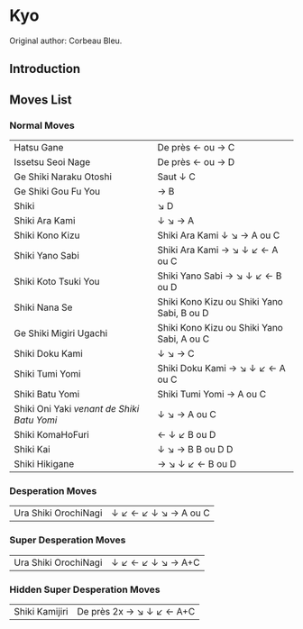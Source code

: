 # Kyo

Original author: Corbeau Bleu.

## Introduction

## Moves List

### Normal Moves

|                                            |                                            |
|--------------------------------------------|--------------------------------------------|
| Hatsu Gane                                 | De près ← ou → C                           |
| Issetsu Seoi Nage                          | De près ← ou → D                           |
| Ge Shiki Naraku Otoshi                     | Saut ↓ C                                   |
| Ge Shiki Gou Fu You                        | → B                                        |
| Shiki                                      | ↘ D                                        |
| Shiki Ara Kami                             | ↓ ↘ → A                                    |
| Shiki Kono Kizu                            | Shiki Ara Kami ↓ ↘ → A ou C                |
| Shiki Yano Sabi                            | Shiki Ara Kami → ↘ ↓ ↙ ← A ou C            |
| Shiki Koto Tsuki You                       | Shiki Yano Sabi → ↘ ↓ ↙ ← B ou D           |
| Shiki Nana Se                              | Shiki Kono Kizu ou Shiki Yano Sabi, B ou D |
| Ge Shiki Migiri Ugachi                     | Shiki Kono Kizu ou Shiki Yano Sabi, A ou C |
| Shiki Doku Kami                            | ↓ ↘ → C                                    |
| Shiki Tumi Yomi                            | Shiki Doku Kami → ↘ ↓ ↙ ← A ou C           |
| Shiki Batu Yomi                            | Shiki Tumi Yomi → A ou C                   |
| Shiki Oni Yaki *venant de Shiki Batu Yomi* | ↓ ↘ → A ou C                               |
| Shiki KomaHoFuri                           | ← ↓ ↙ B ou D                               |
| Shiki Kai                                  | ↓ ↘ → B B ou D D                           |
| Shiki Hikigane                             | → ↘ ↓ ↙ ← B ou D                           |

### Desperation Moves

|                      |                      |
|----------------------|----------------------|
| Ura Shiki OrochiNagi | ↓ ↙ ← ↙ ↓ ↘ → A ou C |

### Super Desperation Moves

|                      |                   |
|----------------------|-------------------|
| Ura Shiki OrochiNagi | ↓ ↙ ← ↙ ↓ ↘ → A+C |

### Hidden Super Desperation Moves

|                |                          |
|----------------|--------------------------|
| Shiki Kamijiri | De près 2x → ↘ ↓ ↙ ← A+C |

